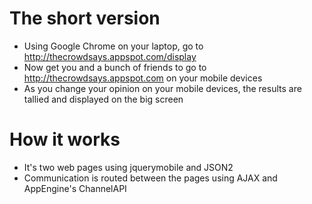# The short version #
  * Using Google Chrome on your laptop, go to http://thecrowdsays.appspot.com/display
  * Now get you and a bunch of friends to go to http://thecrowdsays.appspot.com on your mobile devices
  * As you change your opinion on your mobile devices, the results are tallied and displayed on the big screen

# How it works #
  * It's two web pages using jquerymobile and JSON2
  * Communication is routed between the pages using AJAX and AppEngine's ChannelAPI